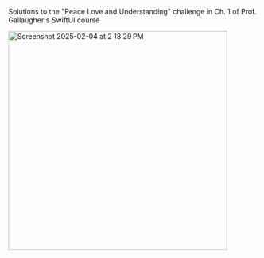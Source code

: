 Solutions to the "Peace Love and Understanding" challenge in Ch. 1 of Prof. Gallaugher's SwiftUI course


<img width="440" alt="Screenshot 2025-02-04 at 2 18 29 PM" src="https://github.com/user-attachments/assets/ff83038c-1107-4d01-afbf-7ff94dd8c118" />
